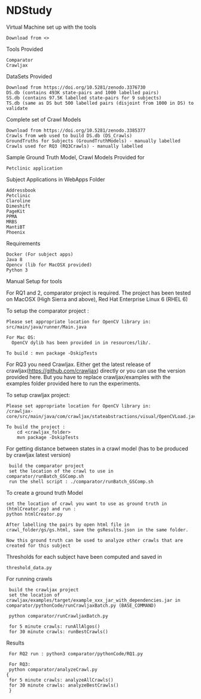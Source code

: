 # NDStudy

Virtual Machine set up with the tools 
    
    Download from <>

Tools Provided

    Comparator
    Crawljax

DataSets Provided

    Download from https://doi.org/10.5281/zenodo.3376730
    DS.db (contains 493K state-pairs and 1000 labelled pairs) 
    SS.db (contains 97.5K labelled state-pairs for 9 subjects)
    TS.db (same as DS but 500 labelled pairs (disjoint from 1000 in DS) to validate 
    
Complete set of Crawl Models 
    
    Download from https://doi.org/10.5281/zenodo.3385377
    Crawls from web used to build DS.db (DS_Crawls)
    GroundTruths for Subjects (GroundTruthModels) - manually labelled
    Crawls used for RQ3 (RQ3Crawls) - manually labelled
    
    
Sample Ground Truth Model, Crawl Models Provided for 

    Petclinic application
    
Subject Applications in WebApps Folder

    Addressbook
    Petclinic
    Claroline
    Dimeshift
    PageKit
    PPMA
    MRBS
    MantiBT
    Phoenix

Requirements
  
    Docker (For subject apps)
    Java 8
    Opencv (lib for MacOSX provided)
    Python 3
    

Manual Setup for tools
 
  For RQ1 and 2, comparator project is required.
  The project has been tested on MacOSX (High Sierra and above), Red Hat Enterprise Linux 6 (RHEL 6) 

  To setup the comparator project :
  
    Please set appropriate location for OpenCV library in:
    src/main/java/runner/Main.java 

    For Mac OS:
      OpenCV dylib has been provided in in resources/lib/. 
    
    To build : mvn package -DskipTests

  For RQ3 you need Crawljax. Either get the latest release of crawljax(https://github.com/crawljax) directly or you can use the version provided here. But you have to replace crawljax/examples with the examples folder provided here to run the experiments.
  
  To setup crawljax project: 
    
    Please set appropriate location for OpenCV library in:
    /crawljax-core/src/main/java/com/crawljax/stateabstractions/visual/OpenCVLoad.java
    
    To build the project : 
        cd <crawljax_folder>
        mvn package -DskipTests
    
 For getting distance between states in a crawl model (has to be produced by crawljax latest version)
 
     build the comparator project
     set the location of the crawl to use in  comparator/runBatch_GSComp.sh
     run the shell script : ./comparator/runBatch_GSComp.sh
 
 To create a ground truth Model 
    
    set the location of crawl you want to use as ground truth in (htmlCreator.py) and run :
    python htmlCreator.py
    
    After labelling the pairs by open html file in crawl_folder/gs/gs.html, save the gsResults.json in the same folder.
    
    Now this ground truth can be used to analyze other crawls that are created for this subject
     
    
  Thresholds for each subject have been computed and saved in 
    
    threshold_data.py

 For running crawls 

     build the crawljax project 
     set the location of crawljax/examples/target/example_xxx_jar_with_dependencies.jar in comparator/pythonCode/runCrawljaxBatch.py (BASE_COMMAND)
     
     python comparator/runCrawljaxBatch.py

     for 5 minute crawls: runAllAlgos()
     for 30 minute crawls: runBestCrawls()
     
     
Results 

     For RQ2 run : python3 comparator/pythonCode/RQ1.py
     
     For RQ3:
     python comparator/analyzeCrawl.py
    {
     for 5 minute crawls: analyzeAllCrawls()
     for 30 minute crawls: analyzeBestCrawls()
     }
 
